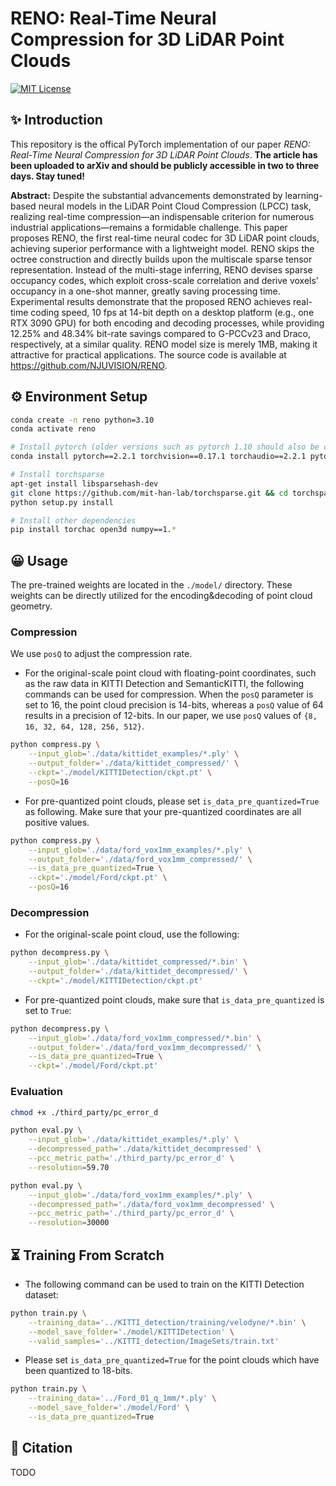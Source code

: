 # RENO: Real-Time Neural Compression for 3D LiDAR Point Clouds

<!-- [![arXiv](https://img.shields.io/badge/Arxiv-2404.06936-b31b1b.svg?logo=arXiv)](https://arxiv.org/abs/2404.06936) -->
[![MIT License](https://img.shields.io/badge/License-MIT-green.svg)](https://choosealicense.com/licenses/mit/)


## ✨ Introduction
This repository is the offical PyTorch implementation of our paper *RENO: Real-Time Neural Compression for 3D LiDAR Point Clouds*. **The article has been uploaded to arXiv and should be publicly accessible in two to three days. Stay tuned!**

**Abstract:** Despite the substantial advancements demonstrated by learning-based neural models in the LiDAR Point Cloud Compression (LPCC) task, realizing real-time compression—an indispensable criterion for numerous industrial applications—remains a formidable challenge. This paper proposes RENO, the first real-time neural codec for 3D LiDAR point clouds, achieving superior performance with a lightweight model. RENO skips the octree construction and directly builds upon the multiscale sparse tensor representation. Instead of the multi-stage inferring, RENO devises sparse occupancy codes, which exploit cross-scale correlation and derive voxels' occupancy in a one-shot manner, greatly saving processing time. Experimental results demonstrate that the proposed RENO achieves real-time coding speed, 10 fps at 14-bit depth on a desktop platform (e.g., one RTX 3090 GPU) for both encoding and decoding processes, while providing 12.25% and 48.34% bit-rate savings compared to G-PCCv23 and Draco, respectively, at a similar quality. RENO model size is merely 1MB, making it attractive for practical applications. The source code is available at https://github.com/NJUVISION/RENO.

## ⚙️ Environment Setup

```bash
conda create -n reno python=3.10
conda activate reno

# Install pytorch (older versions such as pytorch 1.10 should also be compatible)
conda install pytorch==2.2.1 torchvision==0.17.1 torchaudio==2.2.1 pytorch-cuda=11.8 -c pytorch -c nvidia

# Install torchsparse
apt-get install libsparsehash-dev
git clone https://github.com/mit-han-lab/torchsparse.git && cd torchsparse
python setup.py install

# Install other dependencies
pip install torchac open3d numpy==1.*
```

## 😀 Usage

The pre-trained weights are located in the `./model/` directory. These weights can be directly utilized for the encoding&decoding of point cloud geometry.

### Compression

We use `posQ` to adjust the compression rate. 

- For the original-scale point cloud with floating-point coordinates, such as the raw data in KITTI Detection and SemanticKITTI, the following commands can be used for compression. When the `posQ` parameter is set to 16, the point cloud precision is 14-bits, whereas a `posQ` value of 64 results in a precision of 12-bits. In our paper, we use `posQ` values of `{8, 16, 32, 64, 128, 256, 512}`.

```bash
python compress.py \
    --input_glob='./data/kittidet_examples/*.ply' \
    --output_folder='./data/kittidet_compressed/' \
    --ckpt='./model/KITTIDetection/ckpt.pt' \
    --posQ=16
```

- For pre-quantized point clouds, please set `is_data_pre_quantized=True` as following. Make sure that your pre-quantized coordinates are all positive values.

```bash
python compress.py \
    --input_glob='./data/ford_vox1mm_examples/*.ply' \
    --output_folder='./data/ford_vox1mm_compressed/' \
    --is_data_pre_quantized=True \
    --ckpt='./model/Ford/ckpt.pt' \
    --posQ=16
```


### Decompression

- For the original-scale point cloud, use the following:

```bash
python decompress.py \
    --input_glob='./data/kittidet_compressed/*.bin' \
    --output_folder='./data/kittidet_decompressed/' \
    --ckpt='./model/KITTIDetection/ckpt.pt'
```

- For pre-quantized point clouds, make sure that `is_data_pre_quantized` is set to `True`:

```bash
python decompress.py \
    --input_glob='./data/ford_vox1mm_compressed/*.bin' \
    --output_folder='./data/ford_vox1mm_decompressed/' \
    --is_data_pre_quantized=True \
    --ckpt='./model/Ford/ckpt.pt'
```

### Evaluation

```bash
chmod +x ./third_party/pc_error_d
```

```bash
python eval.py \
    --input_glob='./data/kittidet_examples/*.ply' \
    --decompressed_path='./data/kittidet_decompressed' \
    --pcc_metric_path='./third_party/pc_error_d' \
    --resolution=59.70
```

```bash
python eval.py \
    --input_glob='./data/ford_vox1mm_examples/*.ply' \
    --decompressed_path='./data/ford_vox1mm_decompressed' \
    --pcc_metric_path='./third_party/pc_error_d' \
    --resolution=30000
```

## ⏳ Training From Scratch

- The following command can be used to train on the KITTI Detection dataset:

```bash
python train.py \
    --training_data='../KITTI_detection/training/velodyne/*.bin' \
    --model_save_folder='./model/KITTIDetection' \
    --valid_samples='../KITTI_detection/ImageSets/train.txt'
```

- Please set `is_data_pre_quantized=True` for the point clouds which have been quantized to 18-bits.

```bash
python train.py \
    --training_data='../Ford_01_q_1mm/*.ply' \
    --model_save_folder='./model/Ford' \
    --is_data_pre_quantized=True
```

## 🌊 Citation

TODO
